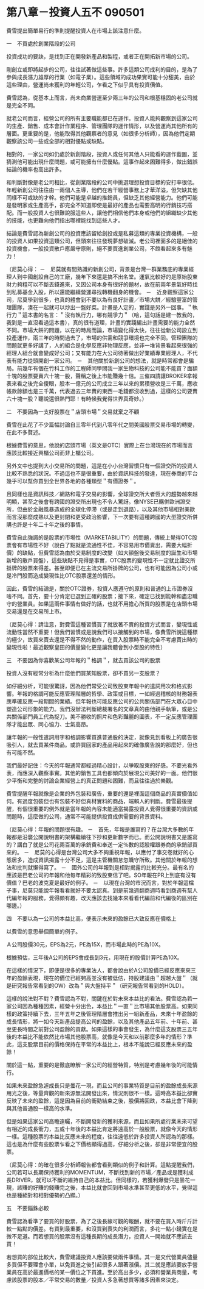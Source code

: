 # 第八章－投資人五不 090501



費雪提出簡單易行的準則提醒投資人在市場上該注意什麼。

 

一　不買處於創業階段的公司

投資成功的要訣，是找到正在開發新產品和製程，或者正在開拓新市場的公司。

剛創立或即將起步的公司，往往試著做這些事。許多這類公司成利的目的，是為了參與成長潛力雄厚的行業（如電子業）。這些領域的成功果實可能十分甜美，由於這些理由，營運尚未獲利的年輕公司，乍看之下似乎具有投資價值。

費雪認為，從基本上而言，尚未商業營運至少兩三年的公司和根基穩固的老公司就是完全不同。

就老公司而言，經營公司的所有主要職能都已在運作。投資人能夠觀察到這家公司的生產、銷售、成本會計作業程序、管理團隊的運作情形，以及營運尚其他所有的層面。更重要的是，他能取得其他觀察者的意見（如很多分析師），因為他們定期觀察該公司一些或全部的相對優點或缺點。

相對的，一家公司如仍處於新創階段，投資人或任何其他人只能看的運作藍圖，並猜測他可能出現什麼問題，或可能擁有什麼優點。這事作起來困難得多，做出錯誤結論的機率也高出許多。

和判斷對像是老公司相比，從創業階段的公司中挑選理想投資目標的安打率很低。年輕新創公司往往由一兩個人主導，他們在若干經營事務上才華洋溢，但欠缺其他同樣不可或缺的才幹。他們可能是卓越的推銷員，但缺乏其他經營能力。他們可能是發明家或生產高手，卻完全不知道即使是最好的產品也需要高明的行銷技巧搭配。而一般投資人也很難說服這些人，讓他們相信他們本身或他們的組織缺少其他的技能，也更難向他們指出哪裡能找到這些人才。

結論是費雪認為新創公司的投資應該留給創投或是私募這類的專業投資機構，一般的投資人如果投資這類公司，但頭來往往發現夢想破滅。老公司裡面多的是絕佳的投資機會，一般投資散戶應嚴守原則，絕不要買進創業公司，不館看起來多有魅力！

（尼莫心得：
－　尼莫就有間熟識的新創公司，背景是台灣一群業務底的專業經理人到中國創設自己的工廠，幾年下來還是搞不出名堂。運氣比較好的是原始股東財力夠粗可以不斷丟錢進來，又因公司本身有很好的題材，故在前兩年景氣好時找到私募基金入股，所以還能繼續營運尋找轉機翻身的機會。
－　近身觀察這家公司，尼莫學到很多，也真的體會到不要以為有良好計畫／市場大餅／經驗豐富的管理團隊，湊在一起就可以炒出一盤好菜。計畫是人定的，實踐是另外一回事。＂執行力＂這本書的名言：＂沒有執行力，哪有競爭力＂（哈，這句話是建一教我的，我到是一直沒看過這本書），真的很有道理，計畫的實踐編出計畫需要的能力全然不同。市場大餅的問題，以在的時局而論，市場變化得太快，往往從新公司設立到投產運作，兩三年的時間過去了，市場的供需和競爭環境也完全不同。管理團隊的問題就更多好講了，人的組合是化學反應非物理反應，並非一堆背景看起來很強的經理人組合就會變成好公司；又有能力在大公司待著做出好業績專業經理人，不代表有能力從頭開創一家公司。
－　其他關於新創公司的想法，就是時常都會是騙局。前幾年有個在竹科工作的工程師同學問我一家生物科技的公司能不能買？面額十塊的股票要賣六十塊一股，聲稱之後上市能賺幾十倍。三催四請讓BROKER拿報表來看之後完全傻眼，股本一億元的公司成立三年以來的累積營收是三千萬，應收帳款餘額也是三千萬，代表過去三年賣的東西一毛錢都沒收到過，這樣的公司要賣六十塊一股？聽說還很熱門耶！有時候我覺得世界真奇妙。）

 

二　不要因為一支好股票在＂店頭市場＂交易就棄之不顧

費雪在此花了不少篇幅討論自三零年代到八零年代之間美國股票交易市場的轉變，在此不多贅述。

根據費雪的意思，他說的店頭市場（英文是OTC）實際上在台灣現在的市場而言應該比較接近興櫃公司而非上櫃公司。

另外文中也提到大小交易所的問題，這是在小小台灣習慣只有一個證交所的投資人比較不熟悉的狀況。不過這也不是很重要，由於資訊科技的發達，現在券商的平台幾乎可以幫你買到全世界各地的各種類型＂有價證券＂。

且同樣也是資訊科技／網路和電子交易的影響，全球證交所大者恆大的趨勢越來越明顯，甚至之後會有跨國的證交所出現也不令人驚訝。像NYSE已購併歐洲證交所，但由於金融風暴造成的全球化停滯（或是走到退路），以及其他市場相對美歐而言沒那麼成熟以及更封閉和更受政治影響，下一次要有這種跨國的大型證交所併購也許是十年二十年之後的事情。

費雪自此強調的是股票的市場性（MARKETABILITY）的問題，傳統上覺得OTC股票會有市場性不好（說白了點就是流通性不佳，不容易用市價賣出，需要大幅折價）的缺點，但費雪認為由於交易制度的改變（如大額盤後交易制度的誕生和市場新增的散戶買盤），這些缺點不見得是事實，OTC股票的變現性不一定就比證交所掛牌的股票來得差。甚至即便已在主流交易所掛牌的公司，也有可能因為公司小或是冷門股而造成變現性比OTC股票還差的情形。

因此，費雪的結論是，關於OTC證券，投資人應遵守的原則和普通的上市證券沒啥不同。首先，要十分肯定已選到正確的股票；接下來，確定已找到能幹和盡忠職守的營業員。如果這兩件事情有做好的話，也就不用擔心所買的股票是在店頭市場交易還是在交易所上市。

（尼莫心得：請注意，對費雪這種習慣買了就放著不賣的投資方式而言，變現性或流動性當然不重要！但我們習慣或是說我們可以接觸到的市場，像費雪所說這種標的極少，故買來賣去還是不得不然的動作，在買入股票時不能完全不考慮賣出時的變現性啦！最近觀察皇田的價量變化更是讓我體會到小型股的特性）

三　不要因為你喜歡某公司年報的＂格調＂，就去買該公司的股票

投資人沒有經常分析為什麼他們買某知股票，卻不買另一支股票？

如仔細分析，可能很驚訝，因為他們常受公司致股東年報中的遣詞用次和格式影響。年報的格調可能反應管理階層的哲學、政策或目標，一如經過稽核的財務報表應準確反應一段期間的業績。但年報也可能反應公司的公共關係部門在大眾心目中塑造公司形象的能力。我們沒辦法判斷總裁署名的文章真的由他親手執筆，或是公共關係部門員工代為捉刀。美不勝收的照片和色彩豔麗的圖表，不一定反應管理團隊才能出眾、同心協力、士氣高昂。

讓年報的一般性遣詞用字和格調影響買進普通股的決定，就像見到看板上的廣告很吸引人，就去買某件商品。或許買回家的產品用起來的確像廣告說的那麼好，但也有可能不然。

我們最好記住：今天的年報通常都經過精心設計，以爭取股東的好感。不要光看外表，而應深入觀察事實。其他的銷售工具也都傾向於展現公司美好的一面。他們很少平衡和完整的討論企業經營上的真正問題和困難，而且往往過於樂觀。

費雪提醒年報就像是企業的外包裝和廣告，重要的還是裡面這個商品的真實價值如何。有過度包裝但也有包裝不好但真材實料的商品，端賴人的判斷。費雪最後提醒，有個很重要的例外就是當年報的內容未能適當揭露投資人覺得很重要的資訊或問題時，這麼做的公司，通常不可能提供投資成供需要的背景資料。

（尼莫心得：年報的問題很有趣。
－　首先，年報是誰寫的？在台灣大多數的年報都是沿襲公開說明書的架構繼續往下抄和更新數字而已。而公開說明書又是誰寫的？講白了就是公司花兩百萬的承銷費和奉送一定％數的認股權跟券商的承銷部買來的。
－　尼莫的心得是台灣公司大多不夠重視年報，以應付了事交卷就好的心態居多，造成資訊揭露十分不足，這是主管機關怠忽職守所致。其他關於年報的想法和批判就懶得寫了。
－　國外公司的年報到是相對揭露的比較充分。最有名的應該是巴老公司的年報和他每年精彩的致股東信了吧。SO年報在PR上到底有沒有價值？巴老的波克夏是最好的例子。
－　以現在台灣的市況而言，對於年報這檔子事，尼莫只能說年報看看就好不要太認真。到是前幾週翻商週時看到商週有幫人代編年報的服務，覺得頗有趣，改天應該去找幾本來看看代編前和代編後的區別在哪邊。）

四　不要以為一公司的本益比高，便表示未來的盈餘已大致反應在價格上

以費雪的意思舉個簡單的例子。

Ａ公司股價30元，EPS為2元，PE為15X，而市場此時的PE為10X。

根據預估，三年後A公司的EPS會成長到3元，用現在的股價計算PE為10X。

在這樣的情況下，即便是很多的專業法人，都會說由於A公司股價已經反應來來三年的盈餘表現，現在的價位已經夠高並沒有被低估，持股建議由＂超越大盤＂（就是研究報告常看到的OW）改為＂與大盤持平＂（研究報告常看到的HOLD）。

這樣的說法對不對？費雪認為不對，關鍵在於對未來本益比的看法。費雪認為若一家公司因為種種因素，經營十分出色，本益比＂一直＂比市場其他股票高。如果同樣的政策持續下去，三年五年之後管理階層會推出另一組新產品，未來十年盈餘的成長情形，將一如今天新產品提高公司的盈餘，以及其他產品五年前、十年前、甚至更長時間之前對公司盈餘的貢獻。如果這樣的事會發生，為什麼這支股票三五年後的本益比不能依然比市場其他股票高，就像是今天和以前那麼多年的情形？準此，這支股票目前的價格保持在平常的本益比上，根本不能說已經反應未來的盈餘！

關於這一點，重要的是徹底瞭解一家公司的經營特質，特別是考慮幾年後的可能情行。

如果未來盈餘急遽成長只是曇花一現，而且公司的事業特質是目前的盈餘成長來源用光之後，等量齊觀的新來源無法開發出來，情況則很不一樣。這時高本益比卻實反映了未來的盈餘，這是因為目前的衝勁結束之後，股價將回跌，本益比會下降到與其他普通股一樣高的水準。

但是如果這家公司高瞻遠矚，不斷開發新的獲利來源，而且如果所處行業未來可望有相近的成長衝力，五或十年後的本益比肯定將遠高於一般股票，就像今天的情形一樣。這種股票的本益比反應未來的程度，往往遠低於許多投資人所認為的那樣。這也是為什麼有些股票乍看之下價格顯得過高，仔細分析之後，卻是非常便宜的股票。

（尼莫心得：的確在很多分析師報告都會看到類似的例子和計算。這點提醒我們，公司若可以長期保持獲利的MOMENTUM，不斷找到新的市場／產品或是獲利成長DRIVER，就可以不斷的維持自己的本益比。但同樣的，若獲利爆發只是曇花一現，該賺的好賺的錢賺完之後，本益比就會回到市場水準甚至更低的水平，覺得這也是種絕對和相對優勢的凸顯。）

五　不要錙銖必較

費雪認為看準了要買的好股票，為了之後長線可觀的報酬，就不要在買入時斤斤計較一點點的價差。有買到最重要，和沒買到喪失的利潤而言，多花一點小錢實在是微不足道。而若想買的股票沒有這種長期的成長潛力，投資人一開始就不應該去買！

若想買的部位比較大，費雪建議投資人應該要做兩件事情。其一是交代營業員儘量多買但不要理會小單，以免買進之後引起很多人跟著漲價。其二就是應該要放手營業員在高於最進價格的某一價位之下買進。至於高出多少，必須和營業員商量，考慮該股票的股本／平常交易的數量／投資人多急著想買等諸多因素來決定。